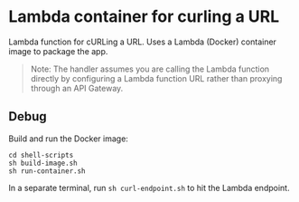 # Lambda container for curling a URL

Lambda function for cURLing a URL. Uses a Lambda (Docker) container image to
package the app.

> Note: The handler assumes you are calling the Lambda function directly by
> configuring a Lambda function URL rather than proxying through an API Gateway.

## Debug

Build and run the Docker image:

```console
cd shell-scripts
sh build-image.sh
sh run-container.sh
```

In a separate terminal, run `sh curl-endpoint.sh` to hit the Lambda
endpoint.
